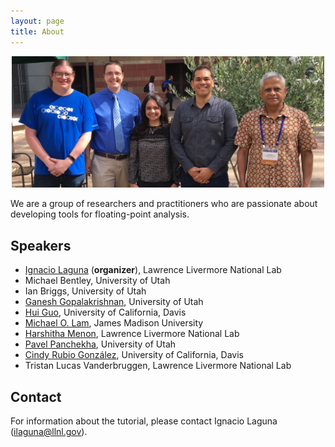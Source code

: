 ```yaml
---
layout: page
title: About
---
```


<center>
<img src="/images/tutorial_group_pic.jpg" alt="drawing" width="500"/>
</center>

We are a group of researchers and practitioners who are passionate about developing tools for floating-point analysis.

## Speakers

* [Ignacio Laguna](http://lagunaresearch.org/) (**organizer**), Lawrence Livermore National Lab
* Michael Bentley, University of Utah
* Ian Briggs, University of Utah
* [Ganesh Gopalakrishnan](https://www.cs.utah.edu/~ganesh/), University of Utah
* [Hui Guo](https://hguo15.github.io/huiguo.github.io/), University of California, Davis
* [Michael O. Lam](https://w3.cs.jmu.edu/lam2mo/), James Madison University
* [Harshitha Menon](http://harshithamenon.com/), Lawrence Livermore National Lab
* [Pavel Panchekha](https://pavpanchekha.com/), University of Utah
* [Cindy Rubio González](https://web.cs.ucdavis.edu/~rubio/), University of California, Davis
* Tristan Lucas Vanderbruggen, Lawrence Livermore National Lab


## Contact

For information about the tutorial, please contact Ignacio Laguna (ilaguna@llnl.gov).
